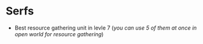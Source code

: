 # Serfs

* Best resource gathering unit in levle 7 (*you can use 5 of them at once in open world for resource gathering*)